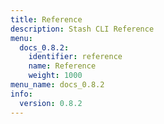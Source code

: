 ```yaml
---
title: Reference
description: Stash CLI Reference
menu:
  docs_0.8.2:
    identifier: reference
    name: Reference
    weight: 1000
menu_name: docs_0.8.2
info:
  version: 0.8.2
---
```


